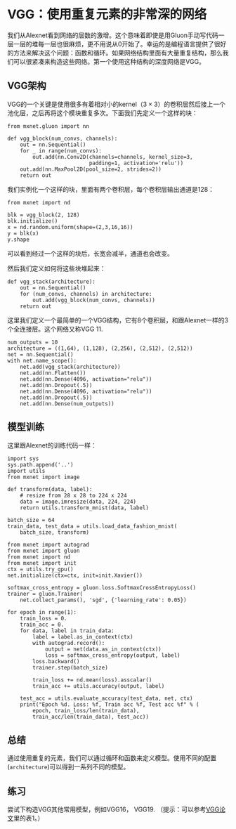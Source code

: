 # VGG：使用重复元素的非常深的网络

我们从Alexnet看到网络的层数的激增。这个意味着即使是用Gluon手动写代码一层一层的堆每一层也很麻烦，更不用说从0开始了。幸运的是编程语言提供了很好的方法来解决这个问题：函数和循环。如果网络结构里面有大量重复结构，那么我们可以很紧凑来构造这些网络。第一个使用这种结构的深度网络是VGG。

## VGG架构

VGG的一个关键是使用很多有着相对小的kernel（$3\times 3$）的卷积层然后接上一个池化层，之后再将这个模块重复多次。下面我们先定义一个这样的块：

```{.python .input}
from mxnet.gluon import nn

def vgg_block(num_convs, channels):
    out = nn.Sequential()
    for _ in range(num_convs):
        out.add(nn.Conv2D(channels=channels, kernel_size=3, 
                          padding=1, activation='relu'))
    out.add(nn.MaxPool2D(pool_size=2, strides=2))  
    return out
```

我们实例化一个这样的块，里面有两个卷积层，每个卷积层输出通道是128：

```{.python .input}
from mxnet import nd

blk = vgg_block(2, 128)
blk.initialize()
x = nd.random.uniform(shape=(2,3,16,16))
y = blk(x)
y.shape
```

可以看到经过一个这样的块后，长宽会减半，通道也会改变。

然后我们定义如何将这些块堆起来：

```{.python .input}
def vgg_stack(architecture):
    out = nn.Sequential()
    for (num_convs, channels) in architecture:
        out.add(vgg_block(num_convs, channels))
    return out
```

这里我们定义一个最简单的一个VGG结构，它有8个卷积层，和跟Alexnet一样的3个全连接层。这个网络又称VGG 11.

```{.python .input}
num_outputs = 10
architecture = ((1,64), (1,128), (2,256), (2,512), (2,512))
net = nn.Sequential()
with net.name_scope():
    net.add(vgg_stack(architecture))
    net.add(nn.Flatten())
    net.add(nn.Dense(4096, activation="relu"))
    net.add(nn.Dropout(.5))
    net.add(nn.Dense(4096, activation="relu"))
    net.add(nn.Dropout(.5))
    net.add(nn.Dense(num_outputs))
```

## 模型训练

这里跟Alexnet的训练代码一样：

```{.python .input}
import sys
sys.path.append('..')
import utils
from mxnet import image

def transform(data, label):
    # resize from 28 x 28 to 224 x 224
    data = image.imresize(data, 224, 224) 
    return utils.transform_mnist(data, label)

batch_size = 64
train_data, test_data = utils.load_data_fashion_mnist(
    batch_size, transform)

from mxnet import autograd 
from mxnet import gluon
from mxnet import nd
from mxnet import init
ctx = utils.try_gpu()
net.initialize(ctx=ctx, init=init.Xavier())

softmax_cross_entropy = gluon.loss.SoftmaxCrossEntropyLoss()
trainer = gluon.Trainer(
    net.collect_params(), 'sgd', {'learning_rate': 0.05})

for epoch in range(1):
    train_loss = 0.
    train_acc = 0.
    for data, label in train_data:
        label = label.as_in_context(ctx)
        with autograd.record():
            output = net(data.as_in_context(ctx))
            loss = softmax_cross_entropy(output, label)
        loss.backward()
        trainer.step(batch_size)

        train_loss += nd.mean(loss).asscalar()
        train_acc += utils.accuracy(output, label)
        
    test_acc = utils.evaluate_accuracy(test_data, net, ctx)
    print("Epoch %d. Loss: %f, Train acc %f, Test acc %f" % (
        epoch, train_loss/len(train_data), 
        train_acc/len(train_data), test_acc))
```

## 总结

通过使用重复的元素，我们可以通过循环和函数来定义模型。使用不同的配置(`architecture`)可以得到一系列不同的模型。


## 练习

尝试下构造VGG其他常用模型，例如VGG16， VGG19. （提示：可以参考[VGG论文](https://arxiv.org/abs/1409.1556)里的表1。）
